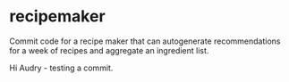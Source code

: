 # recipemaker
Commit code for a recipe maker that can autogenerate recommendations for a week of recipes and aggregate an ingredient list.

Hi Audry - testing a commit. 
